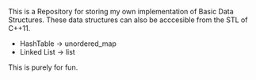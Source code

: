 This is a Repository for storing my own implementation of Basic Data Structures.
These data structures can also be acccesible from the STL of C++11.

* HashTable  -> unordered_map
* Linked List -> list

This is purely for fun.
